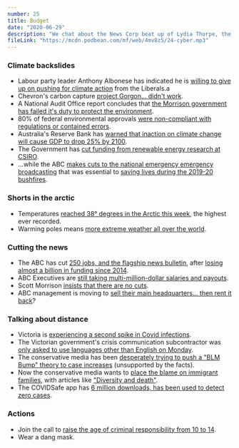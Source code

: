 ```yaml
---
number: 25
title: Budget
date: "2020-06-29"
description: "We chat about the News Corp beat up of Lydia Thorpe, the re-up of the lockdown in parts of Victoria and ginned up cyber attacks in the news."
fileLink: "https://mcdn.podbean.com/mf/web/4mv8z5/24-cyber.mp3"
---
```


### Climate backslides

- Labour party leader Anthony Albonese has indicated he is [willing to give up on pushing for climate action](https://www.smh.com.au/politics/federal/labor-moves-to-end-energy-wars-with-bipartisan-national-framework-20200623-p555g1.html) from the Liberals.a
- Chevron's carbon capture [project Gorgon... didn't work](https://www.theguardian.com/australia-news/2020/jun/04/chevron-could-be-forced-to-pay-100m-for-failure-to-capture-carbon-emissions).
- A National Audit Office report concludes that [the Morrison government has failed it's duty to protect the environment](https://www.theguardian.com/environment/2020/jun/25/morrison-government-has-failed-in-its-duty-to-protect-environment-auditor-general-finds). 
- 80% of federal environmental approvals [were non-compliant with regulations or contained errors](https://www.abc.net.au/news/2020-06-25/auditor-general-severe-deficiencies-environmental-protection/12393780?section=politics).
- Australia's Reserve Bank has [warned that inaction on climate change will cause GDP to drop 25% by 2100](https://www.smh.com.au/politics/federal/global-gdp-to-fall-25-per-cent-without-more-climate-action-banks-warn-20200625-p5563t.html).
- The Government has [cut funding from renewable energy research at CSIRO](https://twitter.com/CPSUnion/status/1275617458875842560).
- ...while the ABC [makes cuts to the national emergency emergency broadcasting](https://www.theguardian.com/media/2020/jun/25/abc-to-cut-national-head-of-emergency-broadcasting-position-despite-bushfires-success) that was essential to [saving lives during the 2019-20 bushfires](https://www.theguardian.com/media/2020/jun/02/australians-say-abc-saved-lives-during-summer-bushfires-royal-commission-told). 

### Shorts in the arctic

- Temperatures [reached 38° degrees in the Arctic this week](https://www.bbc.com/news/science-environment-53140069), the highest ever recorded. 
- Warming poles means [more extreme weather all over the world](https://insideclimatenews.org/news/31102018/jet-stream-climate-change-study-extreme-weather-arctic-amplification-temperature).

### Cutting the news

- The ABC has cut [250 jobs, and the flagship news bulletin](https://www.abc.net.au/news/2020-06-24/abc-announces-cuts-to-programming-and-jobs-funding/12384972), after [losing almost a billion in funding since 2014](https://www.theguardian.com/media/2020/may/04/abc-loses-793m-funding-since-2014-when-coalition-made-its-first-cuts-report).
- ABC Executives are [still taking multi-million-dollar salaries and payouts](https://www.theguardian.com/media/2019/oct/17/abc-senior-executive-bill-almost-doubles-in-a-year-due-to-termination-payments).
- Scott Morrison [insists that there are no cuts](https://www.smh.com.au/politics/federal/there-are-no-cuts-scott-morrison-rejects-criticism-of-abc-funding-levels-20200625-p5561r.html).
- ABC management is moving to [sell their main headquarters... then rent it back](https://www.smh.com.au/politics/federal/abc-to-axe-content-and-shift-staff-from-sydney-in-bid-to-save-40m-20200624-p555mb.html)?

### Talking about distance

- Victoria is [experiencing a second spike in Covid infections](https://www.theguardian.com/australia-news/audio/2020/jun/25/what-caused-victorias-covid-19-spike-and-can-it-be-contained).
- The Victorian government's crisis communication subcontractor was [only asked to use languages other than English on Monday](https://www.afr.com/politics/federal/victoria-s-failed-english-test-behind-spike-20200623-p5558g). 
- The conservative media has been [desperately trying to push a "BLM Bump" theory to case increases](https://ketanjoshi.co/2020/06/20/the-racist-response-to-anti-racist-protests-in-australia/) (unsupported by the facts).
- Now the conservative media wants to [place the blame on immigrant families](https://twitter.com/BenjaminMillar/status/1276644240030756864/photo/2), with articles like ["Diversity and death"](https://twitter.com/timsout/status/1276117127548645376).
- The COVIDSafe app has [6 million downloads, has been used to detect zero cases](https://www.smh.com.au/politics/federal/dishonest-covidsafe-app-has-not-detected-a-case-despite-6-million-downloads-20200627-p556s7.html).

### Actions

- Join the call to [raise the age of criminal responsibility from 10 to 14](https://www.raisetheage.org.au/changetherecord).
- Wear a dang mask.